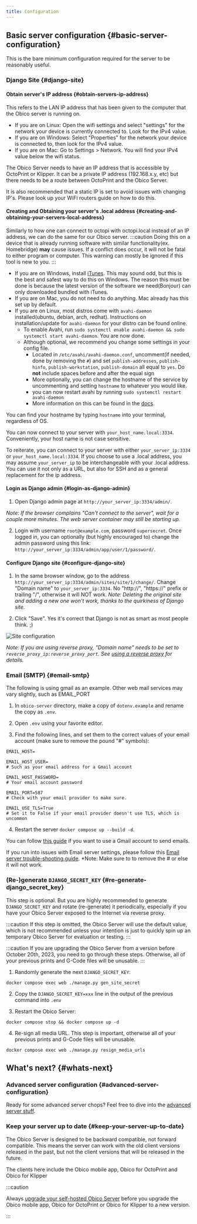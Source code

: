 ```yaml
---
title: Configuration
---
```


## Basic server configuration {#basic-server-configuration}

This is the bare minimum configuration required for the server to be reasonably useful.

### Django Site {#django-site}

#### Obtain server's IP address {#obtain-servers-ip-address}

This refers to the LAN IP address that has been given to the computer that the Obico server is running on.
- If you are on Linux: Open the wifi settings and select "settings" for the network your device is currently connected to. Look for the IPv4 value.
- If you are on Windows: Select "Properties" for the network your device is connected to, then look for the IPv4 value.
- If you are on Mac: Go to Settings > Network. You will find your IPv4 value below the wifi status.

The Obico Server needs to have an IP address that is accessible by OctoPrint or Klipper. It can be a private IP address (192.168.x.y, etc) but there needs to be a route between OctoPrint and the Obico Server.

It is also recommended that a static IP is set to avoid issues with changing IP's. Please look up your WiFi routers guide on how to do this.

#### Creating and Obtaining your server's .local address {#creating-and-obtaining-your-servers-local-address}

Similarly to how one can connect to octopi with octopi.local instead of an IP address, we can do the same for our Obico server.
:::caution
Doing this on a device that is already running software with similar functionality(ex. Homebridge) **may** cause issues. If a conflict does occur, it will not be fatal to either program or computer. This warning can mostly be ignored if this tool is new to you.
:::

- If you are on Windows, install [iTunes](https://www.apple.com/itunes/). This may sound odd, but this is the best and safest way to do this on Windows. The reason this must be done is because the latest version of the software we need(Bonjour) can only downloaded bundled with iTunes.
- If you are on Mac, you do not need to do anything. Mac already has this set up by default.
- If you are on Linux, most distros come with `avahi-daemon` installed(ubuntu, debian, arch, redhat). Instructions on installation/update for `avahi-daemon` for your distro can be found online.
  - To enable Avahi, run `sudo systemctl enable avahi-daemon && sudo systemctl start avahi-daemon`. You are now done.
  - Although optional, we recommend you change some settings in your config file.
    - Located in `/etc/avahi/avahi-daemon.conf`, uncomment(if needed, done by removing the `#`) and set `publish-addresses`, `publish-hinfo`, `publish-workstation`, `publish-domain` all equal to `yes`. Do **not** include spaces before and after the equal sign
    - More optionally, you can change the hostname of the service by uncommenting and setting `hostname` to whatever you would like.
    - you can now restart avahi by running `sudo systemctl restart avahi-daemon`
    - More information on this can be found in the [docs](https://manpages.ubuntu.com/manpages/trusty/man5/avahi-daemon.conf.5.html).

You can find your hostname by typing `hostname` into your terminal, regardless of OS.

You can now connect to your server with `your_host_name.local:3334`. Conveniently, your host name is not case sensitive.

To reiterate, you can connect to your server with either `your_server_ip:3334` or `your_host_name.local:3334`. If you choose to use a .local address, you may assume `your_server_ip` to be interchangeable with your .local address. You can use it not only as a URL, but also for SSH and as a general replacement for the ip address.
#### Login as Django admin {#login-as-django-admin}

1. Open Django admin page at `http://your_server_ip:3334/admin/`.

*Note: If the browser complains "Can't connect to the server", wait for a couple more minutes. The web server container may still be starting up.*

2. Login with username `root@example.com`, password `supersecret`. Once logged in, you can optionally (but highly encouraged to) change the admin password using this link: `http://your_server_ip:3334/admin/app/user/1/password/`.

#### Configure Django site {#configure-django-site}

1. In the same browser window, go to the address `http://your_server_ip:3334/admin/sites/site/1/change/`. Change "Domain name" to `your_server_ip:3334`. No "http://", "https://" prefix or trailing "/", otherwise it will NOT work. *Note: Deleting the original site and adding a new one won't work, thanks to the quirkiness of Django site.*

2. Click "Save". Yes it's correct that Django is not as smart as most people think. ;)

![Site configuration](/img/server-guides/site_config.png)

*Note: If you are using reverse proxy, "Domain name" needs to be set to `reverse_proxy_ip:reverse_proxy_port`. See [using a reverse proxy](advanced/reverse-proxy.md) for details.*

### Email (SMTP) {#email-smtp}

The following is using gmail as an example. Other web mail services may vary slightly, such as EMAIL_PORT

1. In `obico-server` directory, make a copy of `dotenv.example` and rename the copy as `.env`.

2. Open `.env` using your favorite editor.

3. Find the following lines, and set them to the correct values of your email account (make sure to remove the pound "#" symbols):

```text
EMAIL_HOST=

EMAIL_HOST_USER=
# Such as your email address for a Gmail account

EMAIL_HOST_PASSWORD=
# Your email account password

EMAIL_PORT=587
# Check with your email provider to make sure.

EMAIL_USE_TLS=True
# Set it to False if your email provider doesn't use TLS, which is uncommon
```

4. Restart the server `docker compose up --build -d`.

You can follow [this guide](advanced/gmail_smtp_setup_guide.md) if you want to use a Gmail account to send emails.

If you run into issues with Email server settings, please follow this [Email server trouble-shooting guide](advanced/email_guide.md).
*Note: Make sure to to remove the # or else it will not work.

### (Re-)generate `DJANGO_SECRET_KEY` {#re-generate-django_secret_key}

This step is optional. But you are highly recommended to generate `DJANGO_SECRET_KEY` and rotate (re-generate) it periodically, especially if you have your Obico Server exposed to the Internet via reverse proxy.

:::caution
If this step is omitted, the Obico Server will use the default value, which is not recommended unless your intention is just to quickly spin up an temporary Obico Server for evaluation or testing.
:::

:::caution
If you are upgrading the Obico Server from a version before October 20th, 2023, you need to go through these steps. Otherwise, all of your previous prints and G-Code files will be unusable.
:::

1. Randomly generate the next `DJANGO_SECRET_KEY`:

```
docker compose exec web ./manage.py gen_site_secret
```

2. Copy the `DJANGO_SECRET_KEY=xxx` line in the output of the previous command into `.env`

3. Restart the Obico Server:

```
docker compose stop && docker compose up -d
```

4. Re-sign all media URL. This step is important, otherwise all of your previous prints and G-Code files will be unusable.

```
docker compose exec web ./manage.py resign_media_urls
```


## What's next? {#whats-next}

### Advanced server configuration {#advanced-server-configuration}

Ready for some advanced server chops? Feel free to dive into the [advanced server stuff](advanced/index.md).

### Keep your server up to date {#keep-your-server-up-to-date}

The Obico Server is designed to be backward compatible, not forward compatible. This means the server can work with the old client versions released in the past, but not the client versions that will be released in the future.

The clients here include the Obico mobile app, Obico for OctoPrint and Obico for Klipper

:::caution

Always [upgrade your self-hosted Obico Server](ops.md/#upgrade-obico-server) before you upgrade the Obico mobile app, Obico for OctoPrint or Obico for Klipper to a new version.

:::
